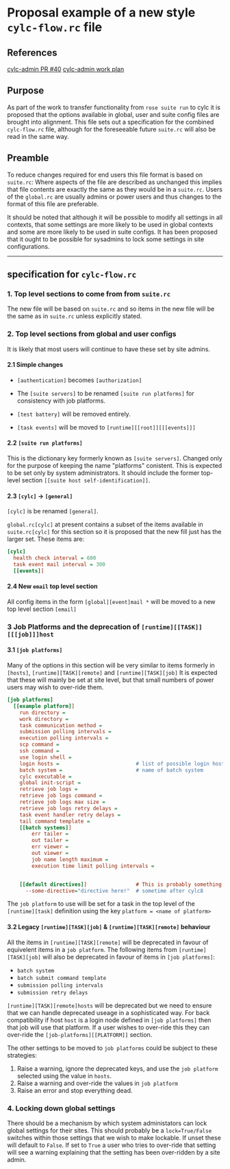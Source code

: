 # Proposal example of a new style `cylc-flow.rc` file

## References
[cylc-admin PR #40](https://github.com/cylc/cylc-admin/pull/40)
[cylc-admin work plan](../proposal-rose-suite-run.md)

## Purpose
As part of the work to transfer functionality from `rose suite run` to cylc
it is proposed that the options available in global, user and suite config
files are brought into alignment. This file sets out a specification for the
combined `cylc-flow.rc` file, although for the foreseeable future `suite.rc`
will also be read in the same way.

## Preamble

To reduce changes required for end users this file format is based on
`suite.rc`: Where aspects of the file are described as unchanged this implies
that file contents are exactly the same as they would be in a `suite.rc`.
Users of the `global.rc` are usually admins or power users and thus changes
to the format of this file are preferable.

It should be noted that although it will be possible to modify all settings in
all contexts, that some settings are more likely to be used in global contexts
and some are more likely to be used in suite configs. It has been proposed
that it ought to be possible for sysadmins to lock some settings in site
configurations.

****

## specification for `cylc-flow.rc`

### 1. Top level sections to come from from `suite.rc`

The new file will be based on `suite.rc` and so items in the new file
will be the same as in `suite.rc` unless explicitly stated.

### 2. Top level sections from global and user configs

It is likely that most users will continue to have these set by site admins.

#### 2.1 Simple changes

* `[authentication]` becomes `[authorization]`

* The `[suite servers]` to be renamed `[suite run platforms]` for consistency
  with job platforms.

* `[test battery]` will be removed entirely.

* `[task events]` will be moved to `[runtime][[root]][[[events]]]`

#### 2.2 `[suite run platforms]`
This is the dictionary key formerly known as ``[suite servers]``. Changed only
for the purpose of keeping the name "platforms" conistent. This is expected to
be set only by system administrators. It should include the former top-level
section `[[suite host self-identification]]`.

#### 2.3 `[cylc]` -> `[general]`

`[cylc]` is be renamed `[general]`.

`global.rc[cylc]` at present contains a subset of the items available in
`suite.rc[cylc]` for this section so it is proposed that the new fill just has
the larger set. These items are:
```ini
[cylc]
  health check interval = 600
  task event mail interval = 300
  [[events]]
```

#### 2.4 New `email` top level section
All config items in the form `[global][event]mail *` will be moved to a new
top level section `[email]`

### 3 Job Platforms and the deprecation of `[runtime][[TASK]][[[job]]]host`

#### 3.1 `[job platforms]`
Many of the options in this section will be very similar to items formerly in 
`[hosts]`, `[runtime][TASK][remote]` and `[runtime][TASK][job]`
It is expected that these will mainly be set at site level, but that
small numbers of power users may wish to over-ride them.

```ini
[job platforms]
  [[example platform]]
    run directory =
    work directory =
    task communication method =
    submission polling intervals =
    execution polling intervals =
    scp command =
    ssh command =
    use login shell =
    login hosts =                         # list of possible login hosts
    batch system =                        # name of batch system
    cylc executable =
    global init-script =
    retrieve job logs =
    retrieve job logs command =
    retrieve job logs max size =
    retrieve job logs retry delays =
    task event handler retry delays =
    tail command template =
    [[batch systems]]
        err tailer =
        out tailer =
        err viewer =
        out viewer =
        job name length maximum =
        execution time limit polling intervals =


    [[default directives]]                # This is probably something to do
      --some-directive="directive here!"  # sometime after cylc8
```

The `job platform` to use will be set for a task in the top level of the
`[runtime][task]` definition using the key `platform = <name of platform>`

#### 3.2 Legacy `[runtime][TASK][job]` & `[runtime][TASK][remote]` behaviour

All the items in `[runtime][TASK][remote]` will be deprecated in favour of equivelent
items in a `job platform`. The following items from `[runtime][TASK][job]` will also
be deprecated in favour of items in `[job platforms]`:
- `batch system`
- `batch submit command template`
- `submission polling intervals`
- `submission retry delays`


`[runtime][TASK][remote]hosts` will be deprecated but we need to ensure that 
we can handle deprecated useage in a sophisticated way. For back compatibility 
if host `host` is a login node defined in `[job platforms]` then that job 
will use that platform. If a user wishes to over-ride this they can over-ride the
`[job-platforms][[PLATFORM]]` section.

The other settings to be moved to `job platforms` could be subject to these
strategies:
1. Raise a warning, ignore the deprecated keys, and use the `job platform` 
   selected using the value in `hosts`.
2. Raise a warning and over-ride the values in `job platform`
3. Raise an error and stop everything dead.

### 4. Locking down global settings
There should be a mechanism by which system administators can lock global
settings for their sites. This should probably be a `lock=True/False` switches
within those settings that we wish to make lockable. If unset these will
default to `False`. If set to `True` a user who tries to over-ride that setting
will see a warning explaining that the setting has been over-ridden by a site
admin.
